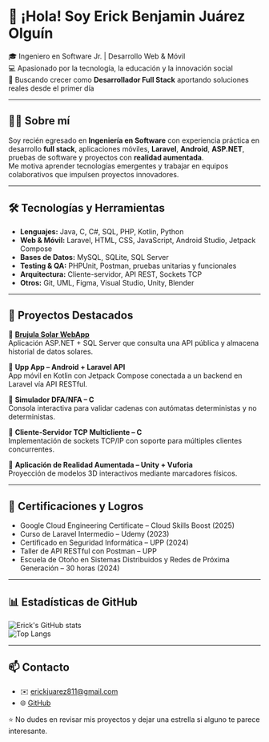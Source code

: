 # 👋 ¡Hola! Soy Erick Benjamin Juárez Olguín  

🎓 Ingeniero en Software Jr. | Desarrollo Web & Móvil  
💻 Apasionado por la tecnología, la educación y la innovación social  
🌱 Buscando crecer como **Desarrollador Full Stack** aportando soluciones reales desde el primer día  

---

## 👨‍💻 Sobre mí  
Soy recién egresado en **Ingeniería en Software** con experiencia práctica en desarrollo **full stack**, aplicaciones móviles, **Laravel**, **Android**, **ASP.NET**, pruebas de software y proyectos con **realidad aumentada**.  
Me motiva aprender tecnologías emergentes y trabajar en equipos colaborativos que impulsen proyectos innovadores.  

---

## 🛠️ Tecnologías y Herramientas  
- **Lenguajes:** Java, C, C#, SQL, PHP, Kotlin, Python  
- **Web & Móvil:** Laravel, HTML, CSS, JavaScript, Android Studio, Jetpack Compose  
- **Bases de Datos:** MySQL, SQLite, SQL Server  
- **Testing & QA:** PHPUnit, Postman, pruebas unitarias y funcionales  
- **Arquitectura:** Cliente-servidor, API REST, Sockets TCP  
- **Otros:** Git, UML, Figma, Visual Studio, Unity, Blender  

---

## 📌 Proyectos Destacados  
🔹 [**Brujula Solar WebApp**](https://github.com/Errickjuo22/Brujula_Solar)  
Aplicación ASP.NET + SQL Server que consulta una API pública y almacena historial de datos solares.  

🔹 **Upp App – Android + Laravel API**  
App móvil en Kotlin con Jetpack Compose conectada a un backend en Laravel vía API RESTful.  

🔹 **Simulador DFA/NFA – C**  
Consola interactiva para validar cadenas con autómatas deterministas y no deterministas.  

🔹 **Cliente-Servidor TCP Multicliente – C**  
Implementación de sockets TCP/IP con soporte para múltiples clientes concurrentes.  

🔹 **Aplicación de Realidad Aumentada – Unity + Vuforia**  
Proyección de modelos 3D interactivos mediante marcadores físicos.  

---

## 📜 Certificaciones y Logros  
- Google Cloud Engineering Certificate – Cloud Skills Boost (2025)  
- Curso de Laravel Intermedio – Udemy (2023)  
- Certificado en Seguridad Informática – UPP (2024)  
- Taller de API RESTful con Postman – UPP  
- Escuela de Otoño en Sistemas Distribuidos y Redes de Próxima Generación – 30 horas (2024)  

---

## 📊 Estadísticas de GitHub  
![Erick's GitHub stats](https://github-readme-stats.vercel.app/api?username=Errickjuo22&show_icons=true&theme=radical)  
![Top Langs](https://github-readme-stats.vercel.app/api/top-langs/?username=Errickjuo22&layout=compact&theme=radical)  

---

## 📫 Contacto  
- ✉️ erickjuarez811@gmail.com   
- 🌐 [GitHub](https://github.com/Errickjuo22)  

⭐️ No dudes en revisar mis proyectos y dejar una estrella si alguno te parece interesante.
